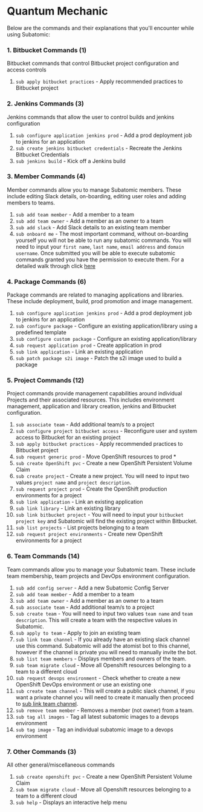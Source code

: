 # **Quantum Mechanic**
Below are the commands and their explanations that you'll encounter while using Subatomic:

###  1. Bitbucket Commands (1)
Bitbucket commands that control Bitbucket project configuration and access controls

1. `````sub apply bitbucket practices````` - Apply recommended practices to Bitbucket project

###  2. Jenkins Commands (3)
Jenkins commands that allow the user to control builds and jenkins configuration

1. ```sub configure application jenkins prod``` - Add a prod deployment job to jenkins for an application
2. ```sub create jenkins bitbucket credentials``` - Recreate the Jenkins Bitbucket Credentials
3. ```sub jenkins build``` - Kick off a Jenkins build

###  3. Member Commands (4)
Member commands allow you to manage Subatomic members. These include editing Slack details, on-boarding, editing user roles and adding members to teams.

1. ```sub add team member``` - Add a member to a team
2. ```sub add team owner``` - Add a member as an owner to a team
3. ```sub add slack``` - Add Slack details to an existing team member
4. ```sub onboard me``` - The most important command, without on-boarding yourself you will not be able to run any subatomic commands. You will need to input your `first name`, `last name`, `email address` and `domain username`. Once submitted you will be able to execute subatomic commands granted you have the permission to execute them. For a detailed walk through click [here](../user-guide/onboarding.md)


###  4. Package Commands (6)
Package commands are related to managing applications and libraries. These include deployment, build, prod promotion and image management.

1. ```sub configure application jenkins prod``` - Add a prod deployment job to jenkins for an application
2. ```sub configure package``` - Configure an existing application/library using a predefined template
3. ```sub configure custom package``` - Configure an existing application/library
4. ```sub request application prod``` - Create application in prod
5. ```sub link application``` - Link an existing application
6. ```sub patch package s2i image``` - Patch the s2i image used to build a package

###  5. Project Commands (12)
Project commands provide management capabilities around individual Projects and their associated resources. This includes environment management, application and library creation, jenkins and Bitbucket configuration.

1. `sub associate team` - Add additional team/s to a project
2. `sub configure project bitbucket access` - Reconfigure user and system access to Bitbucket for an existing project
3. `sub apply bitbucket practices` - Apply recommended practices to Bitbucket project
4. `sub request generic prod` - Move OpenShift resources to prod *
5. `sub create OpenShift pvc` - Create a new OpenShift Persistent Volume Claim
6. `sub create project` - Create a new project. You will need to input two values `project name` and `project description`.
7. `sub request project prod` - Create the OpenShift production environments for a project
8. `sub link application` - Link an existing application
9. `sub link library` - Link an existing library
10. `sub link bitbucket project` - You will need to input your `bitbucket project key` and Subatomic will find the existing project within Bitbucket.
11. `sub list projects` - List projects belonging to a team
12. `sub request project environments` - Create new OpenShift environments for a project

###  6. Team Commands (14)
Team commands allow you to manage your Subatomic team. These include team membership, team projects and DevOps environment configuration.

1. `sub add config server` - Add a new Subatomic Config Server
2. `sub add team member` - Add a member to a team
3. `sub add team owner` - Add a member as an owner to a team
4. `sub associate team` - Add additional team/s to a project
5. `sub create team` - You will need to input two values `team name` and `team description`. This will create a team with the respective values in Subatomic.
6. `sub apply to team` - Apply to join an existing team
7. `sub link team channel` - If you already have an existing slack channel use this command. Subatomic will add the atomist bot to this channel, however if the channel is private you will need to manually invite the bot.
8. `sub list team members` - Displays members and owners of the team.
9. `sub team migrate cloud` - Move all Openshift resources belonging to a team to a different cloud
10. `sub request devops environment` - Check whether to create a new OpenShift DevOps environment or use an existing one
11. `sub create team channel` - This will create a public slack channel, if you want a private channel you will need to create it manually then proceed to [sub link team channel](./command-reference.md#link-team-channel).
12. `sub remove team member` - Removes a member (not owner) from a team.
13. `sub tag all images` - Tag all latest subatomic images to a devops environment
14. `sub tag image` - Tag an individual subatomic image to a devops environment

###  7. Other Commands (3)
All other general/miscellaneous commands

1. `sub create openshift pvc` - Create a new OpenShift Persistent Volume Claim
2. `sub team migrate cloud` - Move all Openshift resources belonging to a team to a different cloud
3. `sub help` - Displays an interactive help menu